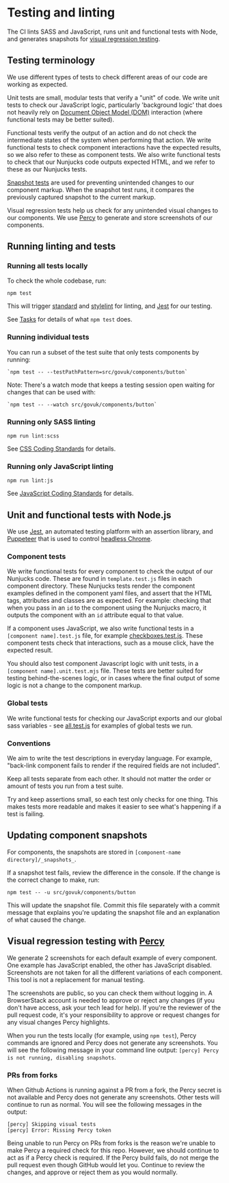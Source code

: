 # Testing and linting

The CI lints SASS and JavaScript, runs unit and functional tests with Node, and generates snapshots for [visual regression testing](https://www.browserstack.com/percy/visual-testing).

## Testing terminology

We use different types of tests to check different areas of our code are working as expected.

Unit tests are small, modular tests that verify a "unit" of code. We write unit tests to check our JavaScript logic, particularly 'background logic' that does not heavily rely on [Document Object Model (DOM)](https://developer.mozilla.org/en-US/docs/Web/API/Document_Object_Model/Introduction) interaction (where functional tests may be better suited).

Functional tests verify the output of an action and do not check the intermediate states of the system when performing that action. We write functional tests to check component interactions have the expected results, so we also refer to these as component tests. We also write functional tests to check that our Nunjucks code outputs expected HTML, and we refer to these as our Nunjucks tests.

[Snapshot tests](https://facebook.github.io/jest/docs/en/snapshot-testing.html) are used for preventing unintended changes to our component markup. When the snapshot test runs, it  compares the previously captured snapshot to the current markup.

Visual regression tests help us check for any unintended visual changes to our components. We use [Percy](https://percy.io/) to generate and store screenshots of our components.

## Running linting and tests

### Running all tests locally

To check the whole codebase, run:

```
npm test
```

This will trigger [standard](https://github.com/standard/standard) and [stylelint](https://github.com/stylelint/stylelint) for linting, and [Jest](https://github.com/facebook/jest) for our testing.

See [Tasks](tasks.md) for details of what `npm test` does.

### Running individual tests
You can run a subset of the test suite that only tests components by running:

    `npm test -- --testPathPattern=src/govuk/components/button`

Note: There's a watch mode that keeps a testing session open waiting for changes that can be used with:

    `npm test -- --watch src/govuk/components/button`

### Running only SASS linting

```
npm run lint:scss
```

See [CSS Coding Standards](/docs/contributing/coding-standards/css.md#linting) for details.

### Running only JavaScript linting

```
npm run lint:js
```

See [JavaScript Coding Standards](/docs/contributing/coding-standards/js.md#formatting-and-linting) for details.

## Unit and functional tests with Node.js

We use [Jest](https://jestjs.io/), an automated testing platform with an assertion library, and [Puppeteer](https://pptr.dev/) that is used to control [headless Chrome](https://developers.google.com/web/updates/2017/04/headless-chrome).

### Component tests
We write functional tests for every component to check the output of our Nunjucks code. These are found in `template.test.js` files in each component directory. These Nunjucks tests render the component examples defined in the component yaml files, and assert that the HTML tags, attributes and classes are as expected. For example: checking that when you pass in an `id` to the component using the Nunjucks macro, it outputs the component with an `id` attribute equal to that value.

If a component uses JavaScript, we also write functional tests in a `[component name].test.js` file, for example [checkboxes.test.js](../../src/govuk/components/checkboxes/checkboxes.test.js). These component tests check that interactions, such as a mouse click, have the expected result.

You should also test component Javascript logic with unit tests, in a `[component name].unit.test.mjs` file. These tests are better suited for testing behind-the-scenes logic, or in cases where the final output of some logic is not a change to the component markup.

### Global tests
We write functional tests for checking our JavaScript exports and our global sass variables - see [all.test.js](../../src/govuk/all.test.js) for examples of global tests we run.

### Conventions
We aim to write the test descriptions in everyday language. For example, "back-link component fails to render if the required fields are not included".

Keep all tests separate from each other. It should not matter the order or amount of tests you run from a test suite.

Try and keep assertions small, so each test only checks for one thing. This makes tests more readable and makes it easier to see what's happening if a test is failing.

## Updating component snapshots
For components, the snapshots are stored in `[component-name directory]/_snapshots_`.

If a snapshot test fails, review the difference in the console. If the change is the correct change to make, run:

`npm test -- -u src/govuk/components/button`

This will update the snapshot file. Commit this file separately with a commit message that explains you're updating the snapshot file and an explanation of what caused the change.

## Visual regression testing with [Percy](https://percy.io/)

We generate 2 screenshots for each default example of every component. One example has JavaScript enabled, the other has JavaScript disabled. Screenshots are not taken for all the different variations of each component. This tool is not a replacement for manual testing.

The screenshots are public, so you can check them without logging in. A BrowserStack account is needed to approve or reject any changes (if you don't have access, ask your tech lead for help). If you're the reviewer of the pull request code, it's your responsibility to approve or request changes for any visual changes Percy highlights.

When you run the tests locally (for example, using `npm test`), Percy commands are ignored and Percy does not generate any screenshots. You will see the following message in your command line output: `[percy] Percy is not running, disabling snapshots`.

### PRs from forks
When Github Actions is running against a PR from a fork, the Percy secret is not available and Percy does not generate any screenshots. Other tests will continue to run as normal. You will see the following messages in the output:

```
[percy] Skipping visual tests
[percy] Error: Missing Percy token
```

Being unable to run Percy on PRs from forks is the reason we're unable to make Percy a required check for this repo. However, we should continue to act as if a Percy check is required. If the Percy build fails, do not merge the pull request even though GitHub would let you. Continue to review the changes, and approve or reject them as you would normally.
